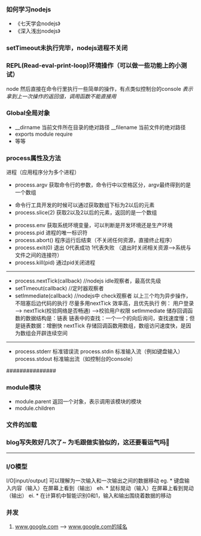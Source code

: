 ###  如何学习nodejs
* 《七天学会nodejs》
* 《深入浅出nodejs》

###  setTimeout未执行完毕，nodejs进程不关闭

###  REPL(Read-eval-print-loop)环境操作（可以做一些功能上的小测试）
node  然后直接在命令行里执行一些简单的操作，有点类似控制台的console
_表示拿到上一次操作的返回值，调用函数不能直接用_

### Global全局对象
*  __dirname   当前文件所在目录的绝对路径
   __filename  当前文件的绝对路径
*  exports
   module
   require
 * 等等

### process属性及方法
进程（应用程序分为多个进程）
* process.argv 获取命令行的参数，命令行中以空格区分，argv最终得到的是一个数组
- 命令行工具开发的时候可以通过获取数组下标为2以后的元素
- process.slice(2) 获取2以及2以后的元素，返回的是一个数组
* process.env  获取系统环境变量，可以判断是开发环境还是生产环境
* process.pid 进程的唯一标识符
* process.abort() 程序运行后结束（不关闭任何资源，直接终止程序）
* process.exit(0) 退出  0代表成功 1代表失败 （退出时关闭相关资源-->系统与文件之间的连接符）
* process.kill(pid)  通过pid关闭进程
--------
* process.nextTick(callback) //nodejs idle观察者，最高优先级
* setTimeout(callback) //定时器观察者
* setImmediate(callback) //nodejs中 check观察者
以上三个均为异步操作，不阻塞后边代码的执行
尽量多用nextTick   效率高，且优先执行
例： 用户登录 --> nextTick(校验网络是否畅通) -->校验用户权限
setImmediate 储存回调函数的数据结构是：链表
链表中的查找：一个一个的向后询问，查找速度慢；但是链表数据：增删快
nextTick  存储回调函数用数组，数组访问速度快，是因为数组会开辟连续空间
------
* process.stderr  标准错误流
process.stdin   标准输入流（例如键盘输入）
process.stdout  标准输出流（如控制台的console）

###############
###  module模块
* module.parent  返回一个对象，表示调用该模块的模块
* module.children  

###  文件的加载
###  blog写失败好几次了~  为毛跟做实验似的，这还要看运气吗👀

---------------
### I/O模型
I/O[input/output] 可以理解为一次输入和一次输出之间的数据移动
eg. * 键盘输入内容（输入）在屏幕上看到（输出）
eh. * 鼠标晃动（输入）在屏幕上看到晃动（输出）
ei. * 在计算机中智能识别0和1，输入和输出围绕着数据的移动

###  并发
1. www.google.com --> www.google.com的域名
